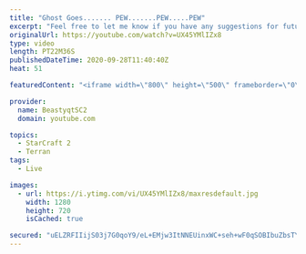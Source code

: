 ```yaml
---
title: "Ghost Goes....... PEW.......PEW.....PEW"
excerpt: "Feel free to let me know if you have any suggestions for future videos. Enjoy this one and have a great day :)  If you are enjoying my YouTube content, check out my live stream on Twitch! Streaming pretty much every day, starting time is at 3 PM CET. Link to my stream is down below.  ►Twitch:   https://www.twitch.tv/beastyqt"
originalUrl: https://youtube.com/watch?v=UX45YMlIZx8
type: video
length: PT22M36S
publishedDateTime: 2020-09-28T11:40:40Z
heat: 51

featuredContent: "<iframe width=\"800\" height=\"500\" frameborder=\"0\" src=\"https://www.youtube.com/embed/UX45YMlIZx8\" allow=\"accelerometer; autoplay; encrypted-media; gyroscope; picture-in-picture\" allowfullscreen></iframe>"

provider:
  name: BeastyqtSC2
  domain: youtube.com

topics:
  - StarCraft 2
  - Terran
tags:
  - Live

images:
  - url: https://i.ytimg.com/vi/UX45YMlIZx8/maxresdefault.jpg
    width: 1280
    height: 720
    isCached: true

secured: "uELZRFIIijS03j7G0qoY9/eL+EMjw3ItNNEUinxWC+seh+wF0qSOBIbuZbsTYWY/fwtRfnvUSH790YzoUsDkN+zP+iEdicMvNhPl1AxKYuSEJeI/UJef6xAaG4bYLjT8bXUP37A95KLjcXOUOx784GmNqtkc8/9wcAc+j53s3Y4yt3Sdhua5eV1mrgn8AdYQ4QPNjQuxVD45RvOvR5KjEFHIvOxVWgnenoMqnyY/g2Ck6bJS/gmuP36GqR5+eTp3QeT4QaUk/urcIhGRpLSYTVKW7l2dFGtZGHdIPhw5UKiEG1iwCgvqnCvKwYX131qOiIcec6Ostrb3ZaZGfgRug9+07HFiOOlTwU5iGSAjMmLq+nrbn/D491D6ukDsJZI9jPhSBeO4xmcLpPqnEqg5toCy5bBTQWpFQpYfva8g9U0=;EUu1NUxKRcQwag2Xy1oavQ=="
---
```


